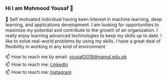 ### Hi I am Mahmood Yousaf 👋


 🔭 Self motivated individual having keen interest in machine learning, deep learning, and applications development. I am looking for opportunities to maximize my potential and contribute to the growth of an organization. I really enjoy learning advanced technologies to keep my skills up to date. I like to solve real-world problems by using my skills. I have a great deal of flexibility in working in any kind of environment</br>


 📫 How to reach me by email: yousaf2018@namal.edu.pk </br>
 📫 How to reach me: [LinkedIn](https://www.linkedin.com/in/mahmood-yousaf/)</br>
 📫 How to reach me: [Instagram](https://www.instagram.com/yousaf_mahmood/)</br>

